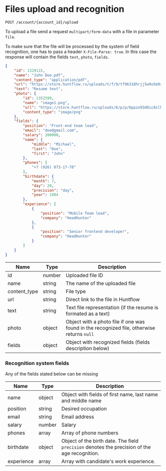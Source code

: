 # Files upload and recognition
<a name="parsing"></a>

`POST /account/{account_id}/upload` 

To upload a file send a request `multipart/form-data` with a file in parameter `file`.

To make sure that the file will be processed by the system of field recognition, one has to pass a header `X-File-Parse: true`. In this case the response will contain the fields `text`, `photo`, `fields`. 

```json
{
    "id": 1329115,
    "name": "John Doe.pdf",
    "content_type": "application/pdf",
    "url": "https://store.huntflow.ru/uploads/t/f/9/tf96318hrjj5w9o5m9xuvwwwzbgbgave.pdf",
    "text": "Resume text",
    "photo": {
        "id": 1352599,
        "name": "image1.png",
        "url": "https://store.huntflow.ru/uploads/6/p/p/6ppzo93d8ic8slkzy7flrabqemnwtzpq.png",
        "content_type": "image/png"
    },
    "fields": {
        "position": "Front-end team lead",
        "email": "doe@gmail.com",
        "salary": 200000,
        "name": {
            "middle": "Michael",
            "last": "Doe",
            "first": "John"
        },
        "phones": [
            "+7 (926) 073-17-78"
        ],
        "birthdate": {
            "month": 7,
            "day": 20,
            "precision": "day",
            "year": 1984
        },
        "experience": [
            {
                "position": "Mobile Team lead",
                "company": "HeadHunter"
            },
            {
                "position": "Senior frontend developer",
                "company": "HeadHunter"
            }
        ]
    }
}
```


Name | Type | Description
--- | --- | ---
id | number | Uploaded file ID
name | string | The name of the uploaded file
content_type | string | File type
url | string | Direct link to the file in Huntflow
text | string | Text file representation (if the resume is formated as a text)
photo | object | Object with a photo file if one was found in the recognized file, otherwise returns `null` 
fields | object | Object with recognized fields (fields description below) 

 
### Recognition system fields

Any of the fields stated below can be missing
 
Name | Type | Description
--- | --- | ---
name | object | Object with fields of first name, last name and middle name
position | string | Desired occupation
email | string | Email address
salary | number | Salary
phones | array | Array of phone numbers
birthdate | object | Object of the birth date. The field `precision` denotes the precision of the age recognition.
experience | array | Array with candidate's work experience.
